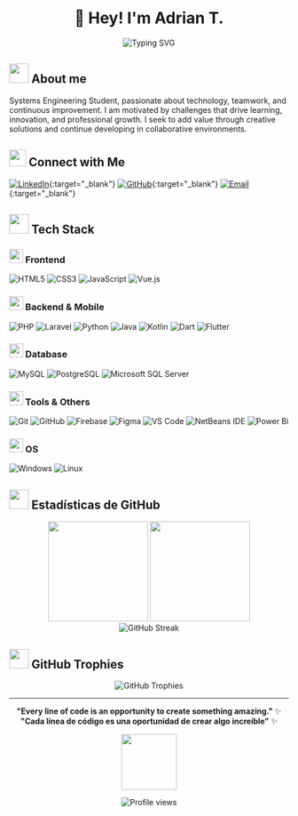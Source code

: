 # <div align="center">👋 Hey! I'm Adrian T.</div>

<div align="center">
  
![Typing SVG](https://readme-typing-svg.herokuapp.com?font=Fira+Code&size=22&duration=3000&pause=1000&color=58A6FF&center=true&vCenter=true&width=500&lines=Systems+Engineering+Student;Web+Developer+in+Training;Passionate+About+Technology;Data+Analytics+%26+Web+Developer;Always+Learning+%E2%9A%A1)

</div>

## <img src="https://media.giphy.com/media/iY8CRBdQXODJSCERIr/giphy.gif" width="35"> About me

Systems Engineering Student, passionate about technology, teamwork, and continuous improvement. I am motivated by challenges that drive learning, innovation, and professional growth. I seek to add value through creative solutions and continue developing in collaborative environments.
<br clear="both"/>
## <img src="https://media.giphy.com/media/LnQjpWaON8nhr21vNW/giphy.gif" width="30"> Connect with Me

[![LinkedIn](https://img.shields.io/badge/LinkedIn-%230077B5.svg?style=for-the-badge&logo=linkedin&logoColor=white)](https://linkedin.com/in/adriantasayco/){:target="_blank"}
[![GitHub](https://img.shields.io/badge/Instagram-E4405F?style=for-the-badge&logo=instagram&logoColor=white)](https://www.instagram.com/depor.adrian/){:target="_blank"}
[![Email](https://img.shields.io/badge/Email-D14836?style=for-the-badge&logo=gmail&logoColor=white)](mailto:adriantasayco99@gmail.com){:target="_blank"}

## <img src="https://media.giphy.com/media/WUlplcMpOCEmTGBtBW/giphy.gif" width="35"> Tech Stack

### <img src="https://media.giphy.com/media/XAxylRMCdpbEWUAvr8/giphy.gif" width="25"> Frontend
![HTML5](https://img.shields.io/badge/HTML5-%23E34F26.svg?style=for-the-badge&logo=html5&logoColor=white)
![CSS3](https://img.shields.io/badge/CSS3-%231572B6.svg?style=for-the-badge&logo=css3&logoColor=white)
![JavaScript](https://img.shields.io/badge/JavaScript-%23323330.svg?style=for-the-badge&logo=javascript&logoColor=%23F7DF1E)
![Vue.js](https://img.shields.io/badge/Vue.js-%2335495e.svg?style=for-the-badge&logo=vuedotjs&logoColor=%234FC08D)

### <img src="https://media.giphy.com/media/kdFc8fubgS31b8DsVu/giphy.gif" width="25"> Backend & Mobile
![PHP](https://img.shields.io/badge/PHP-%23777BB4.svg?style=for-the-badge&logo=php&logoColor=white)
![Laravel](https://img.shields.io/badge/Laravel-%23FF2D20.svg?style=for-the-badge&logo=laravel&logoColor=white)
![Python](https://img.shields.io/badge/Python-3670A0?style=for-the-badge&logo=python&logoColor=ffdd54)
![Java](https://img.shields.io/badge/Java-%23ED8B00.svg?style=for-the-badge&logo=openjdk&logoColor=white)
![Kotlin](https://img.shields.io/badge/Kotlin-%237F52FF.svg?style=for-the-badge&logo=kotlin&logoColor=white)
![Dart](https://img.shields.io/badge/Dart-%230175C2.svg?style=for-the-badge&logo=dart&logoColor=white)
![Flutter](https://img.shields.io/badge/Flutter-%2302569B.svg?style=for-the-badge&logo=flutter&logoColor=white)

### <img src="https://media.giphy.com/media/vISmwpBJUNYzukTnVx/giphy.gif" width="25"> Database
![MySQL](https://img.shields.io/badge/MySQL-%2300f.svg?style=for-the-badge&logo=mysql&logoColor=white)
![PostgreSQL](https://img.shields.io/badge/PostgreSQL-%23316192.svg?style=for-the-badge&logo=postgresql&logoColor=white)
![Microsoft SQL Server](https://img.shields.io/badge/Microsoft%20SQL%20Server-CC2927?style=for-the-badge&logo=microsoft%20sql%20server&logoColor=white)

### <img src="https://media.giphy.com/media/kH1DBkPNyZPOk0BxrM/giphy.gif" width="25"> Tools & Others
![Git](https://img.shields.io/badge/Git-%23F05033.svg?style=for-the-badge&logo=git&logoColor=white)
![GitHub](https://img.shields.io/badge/GitHub-%23121011.svg?style=for-the-badge&logo=github&logoColor=white)
![Firebase](https://img.shields.io/badge/Firebase-%23039BE5.svg?style=for-the-badge&logo=firebase)
![Figma](https://img.shields.io/badge/Figma-%23F24E1E.svg?style=for-the-badge&logo=figma&logoColor=white)
![VS Code](https://img.shields.io/badge/Visual%20Studio%20Code-0078d7.svg?style=for-the-badge&logo=visual-studio-code&logoColor=white)
![NetBeans IDE](https://img.shields.io/badge/NetBeansIDE-1B6AC6.svg?style=for-the-badge&logo=apache-netbeans-ide&logoColor=white)
![Power Bi](https://img.shields.io/badge/power_bi-F2C811?style=for-the-badge&logo=powerbi&logoColor=black)

### <img src="https://media.giphy.com/media/VgCDAzcKvsR6OM0uWg/giphy.gif" width="25"> OS
![Windows](https://img.shields.io/badge/Windows-0078D6?style=for-the-badge&logo=windows&logoColor=white)
![Linux](https://img.shields.io/badge/Linux-FCC624?style=for-the-badge&logo=linux&logoColor=black)

## <img src="https://media.giphy.com/media/cj87CxfRtrUifF3Ryk/giphy.gif" width="35"> Estadísticas de GitHub

<div align="center">
  <img height="180em" src="https://github-readme-stats.vercel.app/api?username=archunknown&show_icons=true&theme=github_dark&include_all_commits=true&count_private=true&hide_border=true"/>
  <img height="180em" src="https://github-readme-stats.vercel.app/api/top-langs/?username=archunknown&layout=compact&langs_count=8&theme=github_dark&hide_border=true"/>
</div>

<div align="center">
  <img src="https://github-readme-streak-stats.herokuapp.com/?user=archunknown&theme=github-dark-blue&hide_border=true" alt="GitHub Streak"/>
</div>

## <img src="https://media.giphy.com/media/W5eoZHPpUx9sapR0eu/giphy.gif" width="35"> GitHub Trophies
<div align="center">
  <img src="https://github-profile-trophy.vercel.app/?username=archunknown&theme=discord&no-frame=true&no-bg=false&margin-w=4&row=1" alt="GitHub Trophies"/>
</div>

---

<div align="center">

**"Every line of code is an opportunity to create something amazing."** ✨
<br clear="both"/>
**"Cada línea de código es una oportunidad de crear algo increíble"** ✨

<img src="https://media.giphy.com/media/3oKIPnAiaMCws8nOsE/giphy.gif" width="100">

![Profile views](https://komarev.com/ghpvc/?username=archunknown&label=Visitas&color=0e75b6&style=flat)

</div>
